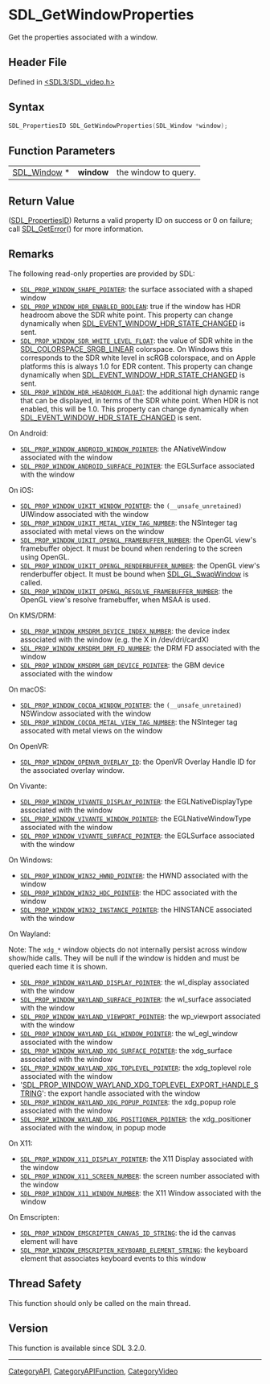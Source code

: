 # SDL_GetWindowProperties

Get the properties associated with a window.

## Header File

Defined in [<SDL3/SDL_video.h>](https://github.com/libsdl-org/SDL/blob/main/include/SDL3/SDL_video.h)

## Syntax

```c
SDL_PropertiesID SDL_GetWindowProperties(SDL_Window *window);
```

## Function Parameters

|                            |            |                      |
| -------------------------- | ---------- | -------------------- |
| [SDL_Window](SDL_Window) * | **window** | the window to query. |

## Return Value

([SDL_PropertiesID](SDL_PropertiesID)) Returns a valid property ID on
success or 0 on failure; call [SDL_GetError](SDL_GetError)() for more
information.

## Remarks

The following read-only properties are provided by SDL:

- [`SDL_PROP_WINDOW_SHAPE_POINTER`](SDL_PROP_WINDOW_SHAPE_POINTER): the
  surface associated with a shaped window
- [`SDL_PROP_WINDOW_HDR_ENABLED_BOOLEAN`](SDL_PROP_WINDOW_HDR_ENABLED_BOOLEAN):
  true if the window has HDR headroom above the SDR white point. This
  property can change dynamically when
  [SDL_EVENT_WINDOW_HDR_STATE_CHANGED](SDL_EVENT_WINDOW_HDR_STATE_CHANGED)
  is sent.
- [`SDL_PROP_WINDOW_SDR_WHITE_LEVEL_FLOAT`](SDL_PROP_WINDOW_SDR_WHITE_LEVEL_FLOAT):
  the value of SDR white in the
  [SDL_COLORSPACE_SRGB_LINEAR](SDL_COLORSPACE_SRGB_LINEAR) colorspace. On
  Windows this corresponds to the SDR white level in scRGB colorspace, and
  on Apple platforms this is always 1.0 for EDR content. This property can
  change dynamically when
  [SDL_EVENT_WINDOW_HDR_STATE_CHANGED](SDL_EVENT_WINDOW_HDR_STATE_CHANGED)
  is sent.
- [`SDL_PROP_WINDOW_HDR_HEADROOM_FLOAT`](SDL_PROP_WINDOW_HDR_HEADROOM_FLOAT):
  the additional high dynamic range that can be displayed, in terms of the
  SDR white point. When HDR is not enabled, this will be 1.0. This property
  can change dynamically when
  [SDL_EVENT_WINDOW_HDR_STATE_CHANGED](SDL_EVENT_WINDOW_HDR_STATE_CHANGED)
  is sent.

On Android:

- [`SDL_PROP_WINDOW_ANDROID_WINDOW_POINTER`](SDL_PROP_WINDOW_ANDROID_WINDOW_POINTER):
  the ANativeWindow associated with the window
- [`SDL_PROP_WINDOW_ANDROID_SURFACE_POINTER`](SDL_PROP_WINDOW_ANDROID_SURFACE_POINTER):
  the EGLSurface associated with the window

On iOS:

- [`SDL_PROP_WINDOW_UIKIT_WINDOW_POINTER`](SDL_PROP_WINDOW_UIKIT_WINDOW_POINTER):
  the `(__unsafe_unretained)` UIWindow associated with the window
- [`SDL_PROP_WINDOW_UIKIT_METAL_VIEW_TAG_NUMBER`](SDL_PROP_WINDOW_UIKIT_METAL_VIEW_TAG_NUMBER):
  the NSInteger tag associated with metal views on the window
- [`SDL_PROP_WINDOW_UIKIT_OPENGL_FRAMEBUFFER_NUMBER`](SDL_PROP_WINDOW_UIKIT_OPENGL_FRAMEBUFFER_NUMBER):
  the OpenGL view's framebuffer object. It must be bound when rendering to
  the screen using OpenGL.
- [`SDL_PROP_WINDOW_UIKIT_OPENGL_RENDERBUFFER_NUMBER`](SDL_PROP_WINDOW_UIKIT_OPENGL_RENDERBUFFER_NUMBER):
  the OpenGL view's renderbuffer object. It must be bound when
  [SDL_GL_SwapWindow](SDL_GL_SwapWindow) is called.
- [`SDL_PROP_WINDOW_UIKIT_OPENGL_RESOLVE_FRAMEBUFFER_NUMBER`](SDL_PROP_WINDOW_UIKIT_OPENGL_RESOLVE_FRAMEBUFFER_NUMBER):
  the OpenGL view's resolve framebuffer, when MSAA is used.

On KMS/DRM:

- [`SDL_PROP_WINDOW_KMSDRM_DEVICE_INDEX_NUMBER`](SDL_PROP_WINDOW_KMSDRM_DEVICE_INDEX_NUMBER):
  the device index associated with the window (e.g. the X in
  /dev/dri/cardX)
- [`SDL_PROP_WINDOW_KMSDRM_DRM_FD_NUMBER`](SDL_PROP_WINDOW_KMSDRM_DRM_FD_NUMBER):
  the DRM FD associated with the window
- [`SDL_PROP_WINDOW_KMSDRM_GBM_DEVICE_POINTER`](SDL_PROP_WINDOW_KMSDRM_GBM_DEVICE_POINTER):
  the GBM device associated with the window

On macOS:

- [`SDL_PROP_WINDOW_COCOA_WINDOW_POINTER`](SDL_PROP_WINDOW_COCOA_WINDOW_POINTER):
  the `(__unsafe_unretained)` NSWindow associated with the window
- [`SDL_PROP_WINDOW_COCOA_METAL_VIEW_TAG_NUMBER`](SDL_PROP_WINDOW_COCOA_METAL_VIEW_TAG_NUMBER):
  the NSInteger tag assocated with metal views on the window

On OpenVR:

- [`SDL_PROP_WINDOW_OPENVR_OVERLAY_ID`](SDL_PROP_WINDOW_OPENVR_OVERLAY_ID):
  the OpenVR Overlay Handle ID for the associated overlay window.

On Vivante:

- [`SDL_PROP_WINDOW_VIVANTE_DISPLAY_POINTER`](SDL_PROP_WINDOW_VIVANTE_DISPLAY_POINTER):
  the EGLNativeDisplayType associated with the window
- [`SDL_PROP_WINDOW_VIVANTE_WINDOW_POINTER`](SDL_PROP_WINDOW_VIVANTE_WINDOW_POINTER):
  the EGLNativeWindowType associated with the window
- [`SDL_PROP_WINDOW_VIVANTE_SURFACE_POINTER`](SDL_PROP_WINDOW_VIVANTE_SURFACE_POINTER):
  the EGLSurface associated with the window

On Windows:

- [`SDL_PROP_WINDOW_WIN32_HWND_POINTER`](SDL_PROP_WINDOW_WIN32_HWND_POINTER):
  the HWND associated with the window
- [`SDL_PROP_WINDOW_WIN32_HDC_POINTER`](SDL_PROP_WINDOW_WIN32_HDC_POINTER):
  the HDC associated with the window
- [`SDL_PROP_WINDOW_WIN32_INSTANCE_POINTER`](SDL_PROP_WINDOW_WIN32_INSTANCE_POINTER):
  the HINSTANCE associated with the window

On Wayland:

Note: The `xdg_*` window objects do not internally persist across window
show/hide calls. They will be null if the window is hidden and must be
queried each time it is shown.

- [`SDL_PROP_WINDOW_WAYLAND_DISPLAY_POINTER`](SDL_PROP_WINDOW_WAYLAND_DISPLAY_POINTER):
  the wl_display associated with the window
- [`SDL_PROP_WINDOW_WAYLAND_SURFACE_POINTER`](SDL_PROP_WINDOW_WAYLAND_SURFACE_POINTER):
  the wl_surface associated with the window
- [`SDL_PROP_WINDOW_WAYLAND_VIEWPORT_POINTER`](SDL_PROP_WINDOW_WAYLAND_VIEWPORT_POINTER):
  the wp_viewport associated with the window
- [`SDL_PROP_WINDOW_WAYLAND_EGL_WINDOW_POINTER`](SDL_PROP_WINDOW_WAYLAND_EGL_WINDOW_POINTER):
  the wl_egl_window associated with the window
- [`SDL_PROP_WINDOW_WAYLAND_XDG_SURFACE_POINTER`](SDL_PROP_WINDOW_WAYLAND_XDG_SURFACE_POINTER):
  the xdg_surface associated with the window
- [`SDL_PROP_WINDOW_WAYLAND_XDG_TOPLEVEL_POINTER`](SDL_PROP_WINDOW_WAYLAND_XDG_TOPLEVEL_POINTER):
  the xdg_toplevel role associated with the window
- '[SDL_PROP_WINDOW_WAYLAND_XDG_TOPLEVEL_EXPORT_HANDLE_STRING](SDL_PROP_WINDOW_WAYLAND_XDG_TOPLEVEL_EXPORT_HANDLE_STRING)':
  the export handle associated with the window
- [`SDL_PROP_WINDOW_WAYLAND_XDG_POPUP_POINTER`](SDL_PROP_WINDOW_WAYLAND_XDG_POPUP_POINTER):
  the xdg_popup role associated with the window
- [`SDL_PROP_WINDOW_WAYLAND_XDG_POSITIONER_POINTER`](SDL_PROP_WINDOW_WAYLAND_XDG_POSITIONER_POINTER):
  the xdg_positioner associated with the window, in popup mode

On X11:

- [`SDL_PROP_WINDOW_X11_DISPLAY_POINTER`](SDL_PROP_WINDOW_X11_DISPLAY_POINTER):
  the X11 Display associated with the window
- [`SDL_PROP_WINDOW_X11_SCREEN_NUMBER`](SDL_PROP_WINDOW_X11_SCREEN_NUMBER):
  the screen number associated with the window
- [`SDL_PROP_WINDOW_X11_WINDOW_NUMBER`](SDL_PROP_WINDOW_X11_WINDOW_NUMBER):
  the X11 Window associated with the window

On Emscripten:

- [`SDL_PROP_WINDOW_EMSCRIPTEN_CANVAS_ID_STRING`](SDL_PROP_WINDOW_EMSCRIPTEN_CANVAS_ID_STRING):
  the id the canvas element will have
- [`SDL_PROP_WINDOW_EMSCRIPTEN_KEYBOARD_ELEMENT_STRING`](SDL_PROP_WINDOW_EMSCRIPTEN_KEYBOARD_ELEMENT_STRING):
  the keyboard element that associates keyboard events to this window

## Thread Safety

This function should only be called on the main thread.

## Version

This function is available since SDL 3.2.0.

----
[CategoryAPI](CategoryAPI), [CategoryAPIFunction](CategoryAPIFunction), [CategoryVideo](CategoryVideo)

